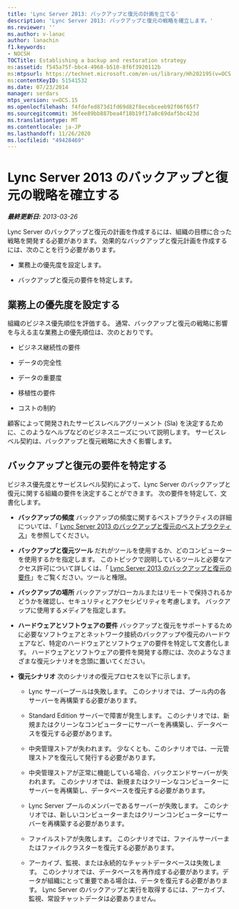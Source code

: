 ```yaml
---
title: 'Lync Server 2013: バックアップと復元の計画を立てる'
description: 'Lync Server 2013: バックアップと復元の戦略を確立します。'
ms.reviewer: ''
ms.author: v-lanac
author: lanachin
f1.keywords:
- NOCSH
TOCTitle: Establishing a backup and restoration strategy
ms:assetid: f545a75f-bbc4-4968-b510-8f6f3920112b
ms:mtpsurl: https://technet.microsoft.com/en-us/library/Hh202195(v=OCS.15)
ms:contentKeyID: 51541532
ms.date: 07/23/2014
manager: serdars
mtps_version: v=OCS.15
ms.openlocfilehash: f4fdefed873d1fd69d82f8ecebceeb92f06f65f7
ms.sourcegitcommit: 36fee89bb887bea4f18b19f17a8c69daf5bc423d
ms.translationtype: MT
ms.contentlocale: ja-JP
ms.lasthandoff: 11/26/2020
ms.locfileid: "49428469"
---
```

# <a name="establishing-a-backup-and-restoration-strategy-for-lync-server-2013"></a>Lync Server 2013 のバックアップと復元の戦略を確立する

<div data-xmlns="http://www.w3.org/1999/xhtml">

<div class="topic" data-xmlns="http://www.w3.org/1999/xhtml" data-msxsl="urn:schemas-microsoft-com:xslt" data-cs="https://msdn.microsoft.com/">

<div data-asp="https://msdn2.microsoft.com/asp">



</div>

<div id="mainSection">

<div id="mainBody">

<span> </span>

_**最終更新日:** 2013-03-26_

Lync Server のバックアップと復元の計画を作成するには、組織の目標に合った戦略を開発する必要があります。 効果的なバックアップと復元計画を作成するには、次のことを行う必要があります。

  - 業務上の優先度を設定します。

  - バックアップと復元の要件を特定します。

<div>

## <a name="establishing-business-priorities"></a>業務上の優先度を設定する

組織のビジネス優先順位を評価する。 通常、バックアップと復元の戦略に影響を与える主な業務上の優先順位は、次のとおりです。

  - ビジネス継続性の要件

  - データの完全性

  - データの重要度

  - 移植性の要件

  - コストの制約

顧客によって開発されたサービスレベルアグリーメント (Sla) を決定するために、このようなヘルプなどのビジネスニーズについて説明します。 サービスレベル契約は、バックアップと復元戦略に大きく影響します。

</div>

<div>

## <a name="identifying-backup-and-restoration-requirements"></a>バックアップと復元の要件を特定する

ビジネス優先度とサービスレベル契約によって、Lync Server のバックアップと復元に関する組織の要件を決定することができます。 次の要件を特定して、文書化します。

  - **バックアップの頻度**   バックアップの頻度に関するベストプラクティスの詳細については、「 [Lync Server 2013 のバックアップと復元のベストプラクティス](lync-server-2013-best-practices-for-backup-and-restoration.md)」を参照してください。

  - **バックアップと復元ツール**   だれがツールを使用するか、どのコンピューターを使用するかを指定します。 このトピックで説明しているツールと必要なアクセス許可について詳しくは、「 [Lync Server 2013 のバックアップと復元の要件](lync-server-2013-backup-and-restoration-requirements-tools-and-permissions.md)」をご覧ください。ツールと権限。

  - **バックアップの場所**   バックアップがローカルまたはリモートで保持されるかどうかを確認し、セキュリティとアクセシビリティを考慮します。 バックアップに使用するメディアを指定します。

  - **ハードウェアとソフトウェアの要件**   バックアップと復元をサポートするために必要なソフトウェアとネットワーク接続のバックアップや復元のハードウェアなど、特定のハードウェアとソフトウェアの要件を特定して文書化します。 ハードウェアとソフトウェアの要件を開発する際には、次のようなさまざまな復元シナリオを念頭に置いてください。

  - **復元シナリオ**   次のシナリオの復元プロセスを以下に示します。
    
      - Lync サーバープールは失敗します。 このシナリオでは、プール内の各サーバーを再構築する必要があります。
    
      - Standard Edition サーバーで障害が発生します。 このシナリオでは、新規またはクリーンなコンピューターにサーバーを再構築し、データベースを復元する必要があります。
    
      - 中央管理ストアが失われます。 少なくとも、このシナリオでは、一元管理ストアを復元して発行する必要があります。
    
      - 中央管理ストアが正常に機能している場合、バックエンドサーバーが失われます。 このシナリオでは、新規またはクリーンなコンピューターにサーバーを再構築し、データベースを復元する必要があります。
    
      - Lync Server プールのメンバーであるサーバーが失敗します。 このシナリオでは、新しいコンピューターまたはクリーンコンピューターにサーバーを再構築する必要があります。
    
      - ファイルストアが失敗します。 このシナリオでは、ファイルサーバーまたはファイルクラスターを復元する必要があります。
    
      - アーカイブ、監視、または永続的なチャットデータベースは失敗します。 このシナリオでは、データベースを再作成する必要があります。データが組織にとって重要である場合は、データを復元する必要があります。 Lync Server のバックアップと実行を取得するには、アーカイブ、監視、常設チャットデータは必要ありません。

</div>

</div>

<span> </span>

</div>

</div>

</div>

